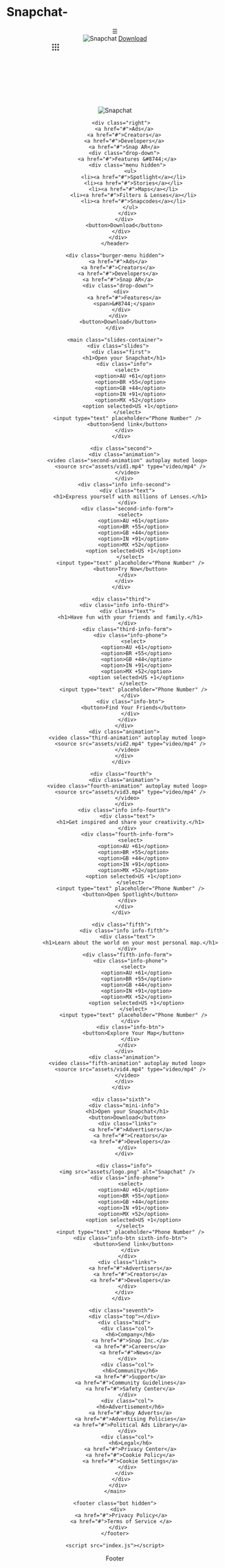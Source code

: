 # Snapchat-

<!DOCTYPE html>
<html lang="en">
  <head>
    <meta charset="UTF-8" />
    <meta http-equiv="X-UA-Compatible" content="IE=edge" />
    <meta name="viewport" content="width=device-width, initial-scale=1.0" />
    <link rel="stylesheet" href="style.css" />
    <title>Snapchat</title>
  </head>
  <body>
    <header>
      <div class="mini-navbar">
        <div class="menu-btn">&#9776;</div>
        <img src="assets/logo.png" alt="Snapchat" />
        <a href="#">Download</a>
      </div>
      <div class="navbar">
        <div class="left">
          <div>
            <svg xmlns="http://www.w3.org/2000/svg">
              <path
                fill="#3a3e41"
                d="M3.98 6C3.98 4.88 4.88 3.98 5.99 3.98C7.11 3.98 8.01  4.88 8.01 6C8.01 7.11 7.11 8.01 5.99 8.01C4.88 8.01 3.98  7.11 3.98 6ZM3.98 12C3.98 10.88 4.88 9.98 5.99 9.98C7.11  9.98 8.01 10.88 8.01 12C8.01 13.11 7.11 14.01 5.99  14.01C4.88 14.01 3.98 13.11 3.98 12ZM5.99 15.98C4.88 15.98 3.98 16.88 3.98 18C3.98 19.11 4.88 20.01 5.99 20.01C7.11 20.01 8.01 19.11 8.01 18C8.01 16.88 7.11 15.98 5.99 15.98ZM9.98  6C9.98 4.88 10.88 3.98 11.99 3.98C13.11 3.98 14.01 4.88 14.01  6C14.01 7.11 13.11 8.01 11.99 8.01C10.88 8.01 9.98 7.11 9.98  6ZM11.99 9.98C10.88 9.98 9.98 10.88 9.98 12C9.98 13.11 10.88  14.01 11.99 14.01C13.11 14.01 14.01 13.11 14.01 12C14.01  10.88 13.11 9.98 11.99 9.98ZM9.98 18C9.98 16.88 10.88 15.98  11.99 15.98C13.11 15.98 14.01 16.88 14.01 18C14.01 19.11 13.11  20.01 11.99 20.01C10.88 20.01 9.98 19.11 9.98 18ZM18.00 3.98C16.88  3.98 15.98 4.88 15.98 6C15.98 7.11 16.88 8.01 18.00 8.01C19.11 8.01  20.01 7.11 20.01 6C20.01 4.88 19.11 3.98 18.00 3.98ZM15.98 12C15.98  10.88 16.88 9.98 18.00 9.98C19.11 9.98 20.01 10.88 20.01 12C20.01  13.11 19.11 14.01 18.00 14.01C16.88 14.01 15.98 13.11 15.98  12ZM18.00 15.98C16.88 15.98 15.98 16.88 15.98 18C15.98 19.11  16.88 20.01 18.00 20.01C19.11 20.01 20.01 19.11 20.01 18C20.01  16.88 19.11 15.98 18.00 15.98Z"
              ></path>
            </svg>
          </div>
          <img src="assets/logo.png" alt="Snapchat" />
        </div>

        <div class="right">
          <a href="#">Ads</a>
          <a href="#">Creators</a>
          <a href="#">Developers</a>
          <a href="#">Snap AR</a>
          <div class="drop-down">
            <a href="#">Features &#8744;</a>
            <div class="menu hidden">
              <ul>
                <li><a href="#">Spotlight</a></li>
                <li><a href="#">Stories</a></li>
                <li><a href="#">Maps</a></li>
                <li><a href="#">Filters & Lenses</a></li>
                <li><a href="#">Snapcodes</a></li>
              </ul>
            </div>
          </div>
          <button>Download</button>
        </div>
      </div>
    </header>

    <div class="burger-menu hidden">
      <a href="#">Ads</a>
      <a href="#">Creators</a>
      <a href="#">Developers</a>
      <a href="#">Snap AR</a>
      <div class="drop-down">
        <div>
          <a href="#">Features</a>
          <span>&#8744;</span>
        </div>
      </div>
      <button>Download</button>
    </div>

    <main class="slides-container">
      <div class="slides">
        <div class="first">
          <h1>Open your Snapchat</h1>
          <div class="info">
            <select>
              <option>AU +61</option>
              <option>BR +55</option>
              <option>GB +44</option>
              <option>IN +91</option>
              <option>MX +52</option>
              <option selected>US +1</option>
            </select>
            <input type="text" placeholder="Phone Number" />
            <button>Send link</button>
          </div>
        </div>

        <div class="second">
          <div class="animation">
            <video class="second-animation" autoplay muted loop>
              <source src="assets/vid1.mp4" type="video/mp4" />
            </video>
          </div>
          <div class="info info-second">
            <div class="text">
              <h1>Express yourself with millions of Lenses.</h1>
            </div>
            <div class="second-info-form">
              <select>
                <option>AU +61</option>
                <option>BR +55</option>
                <option>GB +44</option>
                <option>IN +91</option>
                <option>MX +52</option>
                <option selected>US +1</option>
              </select>
              <input type="text" placeholder="Phone Number" />
              <button>Try Now</button>
            </div>
          </div>
        </div>

        <div class="third">
          <div class="info info-third">
            <div class="text">
              <h1>Have fun with your friends and family.</h1>
            </div>
            <div class="third-info-form">
              <div class="info-phone">
                <select>
                  <option>AU +61</option>
                  <option>BR +55</option>
                  <option>GB +44</option>
                  <option>IN +91</option>
                  <option>MX +52</option>
                  <option selected>US +1</option>
                </select>
                <input type="text" placeholder="Phone Number" />
              </div>
              <div class="info-btn">
                <button>Find Your Friends</button>
              </div>
            </div>
          </div>
          <div class="animation">
            <video class="third-animation" autoplay muted loop>
              <source src="assets/vid2.mp4" type="video/mp4" />
            </video>
          </div>
        </div>

        <div class="fourth">
          <div class="animation">
            <video class="fourth-animation" autoplay muted loop>
              <source src="assets/vid3.mp4" type="video/mp4" />
            </video>
          </div>
          <div class="info info-fourth">
            <div class="text">
              <h1>Get inspired and share your creativity.</h1>
            </div>
            <div class="fourth-info-form">
              <select>
                <option>AU +61</option>
                <option>BR +55</option>
                <option>GB +44</option>
                <option>IN +91</option>
                <option>MX +52</option>
                <option selected>US +1</option>
              </select>
              <input type="text" placeholder="Phone Number" />
              <button>Open Spotlight</button>
            </div>
          </div>
        </div>

        <div class="fifth">
          <div class="info info-fifth">
            <div class="text">
              <h1>Learn about the world on your most personal map.</h1>
            </div>
            <div class="fifth-info-form">
              <div class="info-phone">
                <select>
                  <option>AU +61</option>
                  <option>BR +55</option>
                  <option>GB +44</option>
                  <option>IN +91</option>
                  <option>MX +52</option>
                  <option selected>US +1</option>
                </select>
                <input type="text" placeholder="Phone Number" />
              </div>
              <div class="info-btn">
                <button>Explore Your Map</button>
              </div>
            </div>
          </div>
          <div class="animation">
            <video class="fifth-animation" autoplay muted loop>
              <source src="assets/vid4.mp4" type="video/mp4" />
            </video>
          </div>
        </div>

        <div class="sixth">
          <div class="mini-info">
            <h1>Open your Snapchat</h1>
            <button>Download</button>
            <div class="links">
              <a href="#">Advertisers</a>
              <a href="#">Creators</a>
              <a href="#">Developers</a>
            </div>
          </div>

          <div class="info">
            <img src="assets/logo.png" alt="Snapchat" />
            <div class="info-phone">
              <select>
                <option>AU +61</option>
                <option>BR +55</option>
                <option>GB +44</option>
                <option>IN +91</option>
                <option>MX +52</option>
                <option selected>US +1</option>
              </select>
              <input type="text" placeholder="Phone Number" />
              <div class="info-btn sixth-info-btn">
                <button>Send link</button>
              </div>
            </div>
            <div class="links">
              <a href="#">Advertisers</a>
              <a href="#">Creators</a>
              <a href="#">Developers</a>
            </div>
          </div>
        </div>

        <div class="seventh">
          <div class="top"></div>
          <div class="mid">
            <div class="col">
              <h6>Company</h6>
              <a href="#">Snap Inc.</a>
              <a href="#">Careers</a>
              <a href="#">News</a>
            </div>
            <div class="col">
              <h6>Community</h6>
              <a href="#">Support</a>
              <a href="#">Community Guidelines</a>
              <a href="#">Safety Center</a>
            </div>
            <div class="col">
              <h6>Advertisement</h6>
              <a href="#">Buy Adverts</a>
              <a href="#">Advertising Policies</a>
              <a href="#">Political Ads Library</a>
            </div>
            <div class="col">
              <h6>Legal</h6>
              <a href="#">Privacy Center</a>
              <a href="#">Cookie Policy</a>
              <a href="#">Cookie Settings</a>
            </div>
          </div>
        </div>
      </div>
    </main>

    <footer class="bot hidden">
      <div>
        <a href="#">Privacy Policy</a>
        <a href="#">Terms of Service </a>
      </div>
    </footer>

    <script src="index.js"></script>
  </body>
</html>
Footer
